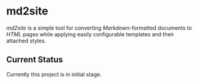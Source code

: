 # md2site

*md2site* is a simple tool for converting *Markdown*-formatted documents to *HTML* pages while applying easily configurable templates and their attached styles.


## Current Status

Currently this project is in initial stage.
